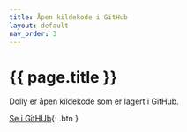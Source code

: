 ```yaml
---
title: Åpen kildekode i GitHub
layout: default
nav_order: 3
---
```


# {{ page.title }}

Dolly er åpen kildekode som er lagert i GitHub.

[Se i GitHUb](https://github.com/navikt/dolly-frontend/){: .btn }
